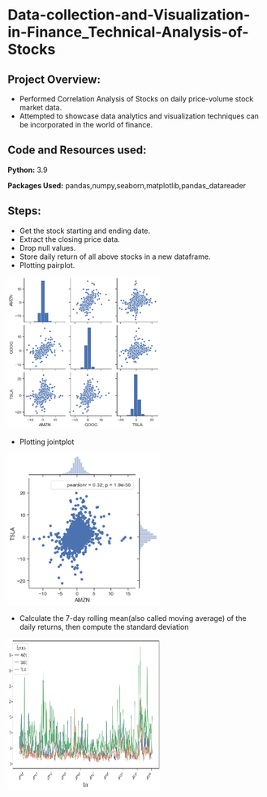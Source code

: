 # Data-collection-and-Visualization-in-Finance_Technical-Analysis-of-Stocks
## Project Overview:
- Performed Correlation Analysis of Stocks on daily price-volume stock market data.
- Attempted to showcase data analytics and visualization techniques can be incorporated in the world of finance.

## Code and Resources used:
**Python:** 3.9

**Packages Used:** pandas,numpy,seaborn,matplotlib,pandas_datareader


## Steps:
- Get the stock starting and ending date.
- Extract the closing price data.
- Drop null values.
- Store daily return of all above stocks in a new dataframe.
- Plotting pairplot.

<img src='finance.png' width='300' height='300'>

- Plotting jointplot

<img src='finance_1.png' width='300' height='300'>

- Calculate the 7-day rolling mean(also called moving average) of the daily returns, then compute the standard deviation

<img src='finance_2.png' width='300' height='300'>
